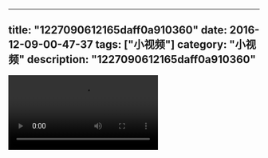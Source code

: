 
---
title: "1227090612165daff0a910360"
date: 2016-12-09-00-47-37
tags: ["小视频"]
category: "小视频"
description: "1227090612165daff0a910360"
---
<video src="http://ohtsqip0g.bkt.clouddn.com/1227090612165daff0a910360.mp4" controls="controls"></video>
